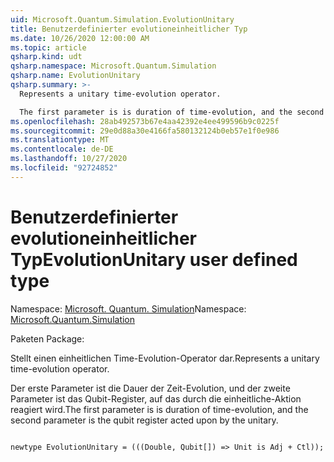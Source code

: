 ```yaml
---
uid: Microsoft.Quantum.Simulation.EvolutionUnitary
title: Benutzerdefinierter evolutioneinheitlicher Typ
ms.date: 10/26/2020 12:00:00 AM
ms.topic: article
qsharp.kind: udt
qsharp.namespace: Microsoft.Quantum.Simulation
qsharp.name: EvolutionUnitary
qsharp.summary: >-
  Represents a unitary time-evolution operator.

  The first parameter is is duration of time-evolution, and the second parameter is the qubit register acted upon by the unitary.
ms.openlocfilehash: 28ab492573b67e4aa42392e4ee499596b9c0225f
ms.sourcegitcommit: 29e0d88a30e4166fa580132124b0eb57e1f0e986
ms.translationtype: MT
ms.contentlocale: de-DE
ms.lasthandoff: 10/27/2020
ms.locfileid: "92724852"
---
```

# <a name="evolutionunitary-user-defined-type"></a><span data-ttu-id="36ca9-102">Benutzerdefinierter evolutioneinheitlicher Typ</span><span class="sxs-lookup"><span data-stu-id="36ca9-102">EvolutionUnitary user defined type</span></span>

<span data-ttu-id="36ca9-103">Namespace: [Microsoft. Quantum. Simulation](xref:Microsoft.Quantum.Simulation)</span><span class="sxs-lookup"><span data-stu-id="36ca9-103">Namespace: [Microsoft.Quantum.Simulation](xref:Microsoft.Quantum.Simulation)</span></span>

<span data-ttu-id="36ca9-104">Paketen [](https://nuget.org/packages/)</span><span class="sxs-lookup"><span data-stu-id="36ca9-104">Package: [](https://nuget.org/packages/)</span></span>


<span data-ttu-id="36ca9-105">Stellt einen einheitlichen Time-Evolution-Operator dar.</span><span class="sxs-lookup"><span data-stu-id="36ca9-105">Represents a unitary time-evolution operator.</span></span>

<span data-ttu-id="36ca9-106">Der erste Parameter ist die Dauer der Zeit-Evolution, und der zweite Parameter ist das Qubit-Register, auf das durch die einheitliche-Aktion reagiert wird.</span><span class="sxs-lookup"><span data-stu-id="36ca9-106">The first parameter is is duration of time-evolution, and the second parameter is the qubit register acted upon by the unitary.</span></span>

```qsharp

newtype EvolutionUnitary = (((Double, Qubit[]) => Unit is Adj + Ctl));
```

